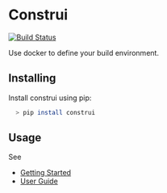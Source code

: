 Construi
========

[![Build Status](https://travis-ci.org/lstephen/construi.svg?branch=master)](https://travis-ci.org/lstephen/construi)

Use docker to define your build environment.

## Installing

Install construi using pip:

```bash
  > pip install construi
```

## Usage

See

* [Getting Started](https://lstephen.github.io/construi/getting_started.html)
* [User Guide](https://lstephen.github.io/construi/user_guide.html)

